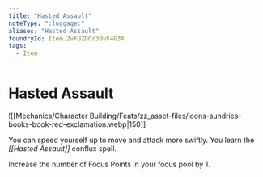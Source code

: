 ```yaml
---
title: "Hasted Assault"
noteType: ":luggage:"
aliases: "Hasted Assault"
foundryId: Item.2vFUZDGr30vF4G3X
tags:
  - Item
---
```


# Hasted Assault
![[Mechanics/Character Building/Feats/zz_asset-files/icons-sundries-books-book-red-exclamation.webp|150]]

You can speed yourself up to move and attack more swiftly. You learn the _[[Hasted Assault]]_ conflux spell.

Increase the number of Focus Points in your focus pool by 1.
